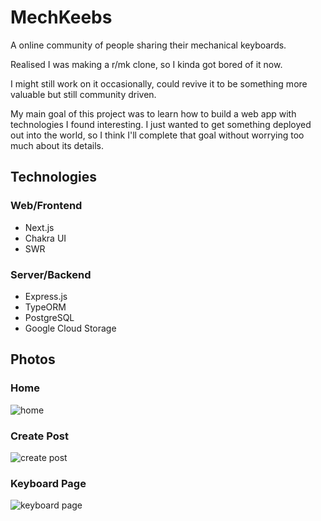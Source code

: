 # MechKeebs

A online community of people sharing their mechanical keyboards.

Realised I was making a r/mk clone, so I kinda got bored of it now.

I might still work on it occasionally, could revive it to be something more valuable but still community driven.

My main goal of this project was to learn how to build a web app with technologies I found interesting. I just wanted to get something deployed out into the world, so I think I'll complete that goal without worrying too much about its details.

## Technologies
### Web/Frontend
- Next.js
- Chakra UI
- SWR

### Server/Backend
- Express.js
- TypeORM
- PostgreSQL
- Google Cloud Storage

## Photos
### Home
![home](https://user-images.githubusercontent.com/76453314/176795160-32963f41-e60f-4b05-af81-6bb6ab82e960.png)
### Create Post
![create post](https://user-images.githubusercontent.com/76453314/176795283-b21d5155-db90-489a-8368-df2ec3a2704b.png)
### Keyboard Page
![keyboard page](https://user-images.githubusercontent.com/76453314/176795288-25303906-8b6d-451d-8b7d-6f711572ccf7.png)
